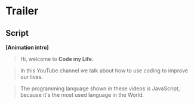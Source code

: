 # Trailer

## Script
**[Animation intro]**

> Hi, welcome to **Code my Life.**

> In this YouTube channel we talk about 
> how to use coding to improve our lives.

> The programming language shown in these videos is JavaScript, because it's the most used language in the World.
> 
